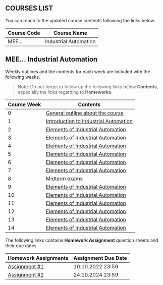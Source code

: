 ## COURSES LIST

You can reach to the updated course contents following the links below.

|Course Code|Course Name|
|--|--|
|MEE...|Industrial Automation|

## MEE... Industrial Automation

Weekly outlines and the contents for each week are included with the following weeks.

>Note: Do not forget to follow up the following links below **Contents**, especially the links regarding to **Homeworks**.

|Course Week|Contents|
|--|--|
|  0  |[General outline about the course](https://nailakcura.github.io/w0.pdf)|
|  1  |[Introduction to Industrial Automation](https://nailakcura.github.io/w1.pdf)|
|  2  |[Elements of Industrial Automation](https://nailakcura.github.io/w2.pdf)|
|  3  |[Elements of Industrial Automation](https://nailakcura.github.io/w3.pdf)|
|  4  |[Elements of Industrial Automation](https://nailakcura.github.io/w4.pdf)|
|  5  |[Elements of Industrial Automation](https://nailakcura.github.io/w5.pdf)|
|  6  |[Elements of Industrial Automation](https://nailakcura.github.io/w6.pdf)|
|  7  |[Elements of Industrial Automation](https://nailakcura.github.io/w7.pdf)|
|  8  |Midterm exams|
|  9  |[Elements of Industrial Automation](https://nailakcura.github.io/w8.pdf)|
|  10 |[Elements of Industrial Automation](https://nailakcura.github.io/w9.pdf)|
|  11 |[Elements of Industrial Automation](https://nailakcura.github.io/w10.pdf)|
|  12 |[Elements of Industrial Automation](https://nailakcura.github.io/w11.pdf)|
|  13 |[Elements of Industrial Automation](https://nailakcura.github.io/w12.pdf)|
|  14 |[Elements of Industrial Automation](https://nailakcura.github.io/w13.pdf)|

The following links contains **Homework Assignment** question sheets and their due dates.

|Homework Assignments|Assignment Due Date|
|--|--|
|  [Assignment #1](https://nailakcura.github.io/HW1.pdf)  | 10.10.2022 23:59|
|  [Assignment #2](https://nailakcura.github.io/HW2.pdf)  | 24.10.2024 23:59|

<!--- 

[nailakcura.github.io](https://nailakcura.github.io)

You can use the [editor on GitHub](https://github.com/nailakcura/nailakcura.github.io/edit/main/README.md) to maintain and preview the content for your website in Markdown files.

Whenever you commit to this repository, GitHub Pages will run [Jekyll](https://jekyllrb.com/) to rebuild the pages in your site, from the content in your Markdown files.

### Markdown

Markdown is a lightweight and easy-to-use syntax for styling your writing. It includes conventions for

```markdown
Syntax highlighted code block

# Header 1
## Header 2
### Header 3

- Bulleted
- List

1. Numbered
2. List

**Bold** and _Italic_ and `Code` text

[Link](url) and ![Image](src)
```

For more details see [Basic writing and formatting syntax](https://docs.github.com/en/github/writing-on-github/getting-started-with-writing-and-formatting-on-github/basic-writing-and-formatting-syntax).

### Jekyll Themes

Your Pages site will use the layout and styles from the Jekyll theme you have selected in your [repository settings](https://github.com/nailakcura/nailakcura.github.io/settings/pages). The name of this theme is saved in the Jekyll `_config.yml` configuration file.

### Support or Contact

Having trouble with Pages? Check out our [documentation](https://docs.github.com/categories/github-pages-basics/) or [contact support](https://support.github.com/contact) and we’ll help you sort it out.

--->
